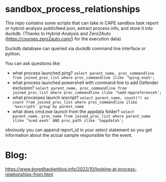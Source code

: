 # sandbox_process_relationships

This repo contains some scripts that can take in CAPE sandbox task report or hybrid-analysis publicfeed json, extract process info, and store it into duckdb. (Thanks to Hybrid-Analysis and Zero2Auto (https://courses.zero2auto.com/) for the execution data)

Duckdb database can queried via duckdb command line interface or python.

You can ask questions like:
- what process launched ping? `select parent_name, proc_commandline from joined_proc_list where proc_commandline ilike '%ping.exe%';`
- what process launched powershell with command line to add Defender exclusion? `select parent_name, proc_commandline from joined_proc_list where proc_commandline ilike '%add-mppreference%';`
- what processes launch wscript? `select parent_name, count(*) as count from joined_proc_list where proc_commandline ilike '%wscript%' group by parent_name`
- what does cmd.exe launch from the appdata folder? `select parent_name, proc_name from joined_proc_list where parent_name ilike '%cmd.exe%' AND proc_path ilike '%appdata%';`

obviously you can append report_id in your select statement so you get information about the actual sample responsible for the event.

# Blog:

https://www.boredhackerblog.info/2022/10/looking-at-process-relationships-from.html
